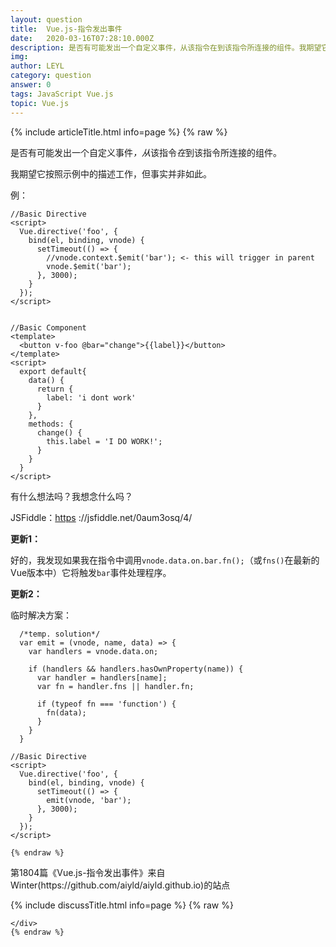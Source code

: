 ```yaml
---
layout: question
title:  Vue.js-指令发出事件
date:   2020-03-16T07:28:10.000Z
description: 是否有可能发出一个自定义事件，从该指令在到该指令所连接的组件。我期望它按照示例中的描述工作，但事实并非如此。例： //Basic Direct...
img: 
author: LEYL
category: question
answer: 0
tags: JavaScript Vue.js
topic: Vue.js
---
```

<div class="article-root">
  <div class="article">
    {% include articleTitle.html info=page %}
    {% raw %}
    <div class="article-content"><p><font style="vertical-align: inherit;"><font style="vertical-align: inherit;">是否有可能发出一个自定义事件</font></font><em><font style="vertical-align: inherit;"><font style="vertical-align: inherit;">，从</font></font></em><font style="vertical-align: inherit;"><font style="vertical-align: inherit;">该指令</font></font><em><font style="vertical-align: inherit;"><font style="vertical-align: inherit;">在</font></font></em><font style="vertical-align: inherit;"><font style="vertical-align: inherit;">到该指令所连接的组件。</font></font></p>

<p><font style="vertical-align: inherit;"><font style="vertical-align: inherit;">我期望它按照示例中的描述工作，但事实并非如此。</font></font></p>

<p><font style="vertical-align: inherit;"><font style="vertical-align: inherit;">例： </font></font></p>

<pre><code>//Basic Directive<font></font>
&lt;script&gt;<font></font>
  Vue.directive('foo', {<font></font>
    bind(el, binding, vnode) {<font></font>
      setTimeout(() =&gt; {<font></font>
        //vnode.context.$emit('bar'); &lt;- this will trigger in parent<font></font>
        vnode.$emit('bar');<font></font>
      }, 3000);<font></font>
    }<font></font>
  });<font></font>
&lt;/script&gt;<font></font>
<font></font>
<font></font>
//Basic Component<font></font>
&lt;template&gt;<font></font>
  &lt;button v-foo @bar="change"&gt;{{label}}&lt;/button&gt;<font></font>
&lt;/template&gt;<font></font>
&lt;script&gt;<font></font>
  export default{<font></font>
    data() {<font></font>
      return {<font></font>
        label: 'i dont work'<font></font>
      }<font></font>
    },<font></font>
    methods: {<font></font>
      change() {<font></font>
        this.label = 'I DO WORK!';<font></font>
      }<font></font>
    }<font></font>
  }<font></font>
&lt;/script&gt;<font></font>
</code></pre>

<p><font style="vertical-align: inherit;"><font style="vertical-align: inherit;">有什么想法吗？</font><font style="vertical-align: inherit;">我想念什么吗？</font></font></p>

<p><font style="vertical-align: inherit;"><font style="vertical-align: inherit;">JSFiddle：</font><a href="https://jsfiddle.net/0aum3osq/4/" rel="noreferrer"><font style="vertical-align: inherit;">https</font></a><font style="vertical-align: inherit;"> ://jsfiddle.net/0aum3osq/4/</font></font><a href="https://jsfiddle.net/0aum3osq/4/" rel="noreferrer"><font style="vertical-align: inherit;"></font></a></p>

<p><strong><font style="vertical-align: inherit;"><font style="vertical-align: inherit;">更新1：</font></font></strong> </p>

<p><font style="vertical-align: inherit;"><font style="vertical-align: inherit;">好的，我发现如果我</font><font style="vertical-align: inherit;">在指令中</font><font style="vertical-align: inherit;">调用</font></font><code>vnode.data.on.bar.fn();</code><font style="vertical-align: inherit;"><font style="vertical-align: inherit;">（或</font></font><code>fns()</code><font style="vertical-align: inherit;"><font style="vertical-align: inherit;">在最新的Vue版本中）它将触发</font></font><code>bar</code><font style="vertical-align: inherit;"><font style="vertical-align: inherit;">事件处理程序。</font></font></p>

<p><strong><font style="vertical-align: inherit;"><font style="vertical-align: inherit;">更新2：</font></font></strong></p>

<p><font style="vertical-align: inherit;"><font style="vertical-align: inherit;">临时解决方案：</font></font></p>

<pre><code>  /*temp. solution*/<font></font>
  var emit = (vnode, name, data) =&gt; {<font></font>
    var handlers = vnode.data.on;<font></font>
<font></font>
    if (handlers &amp;&amp; handlers.hasOwnProperty(name)) {<font></font>
      var handler = handlers[name];<font></font>
      var fn = handler.fns || handler.fn;<font></font>
<font></font>
      if (typeof fn === 'function') {<font></font>
        fn(data);<font></font>
      }<font></font>
    }<font></font>
  } <font></font>
<font></font>
//Basic Directive<font></font>
&lt;script&gt;<font></font>
  Vue.directive('foo', {<font></font>
    bind(el, binding, vnode) {<font></font>
      setTimeout(() =&gt; {<font></font>
        emit(vnode, 'bar');<font></font>
      }, 3000);<font></font>
    }<font></font>
  });<font></font>
&lt;/script&gt;<font></font>
</code></pre></div>
    {% endraw %}
  </div>
  <p class="winter_mark">第1804篇《Vue.js-指令发出事件》来自Winter(https://github.com/aiyld/aiyld.github.io)的站点</p>
  <div class="discuss-wrapper">
    {% include discussTitle.html info=page %}
    {% raw %}
    <div class="discuss-list">
    
    </div>
    {% endraw %}
  </div>
<div>
